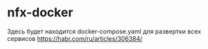 # nfx-docker
Здесь будет находится docker-compose.yaml для развертки всех сервисов
https://habr.com/ru/articles/306384/
